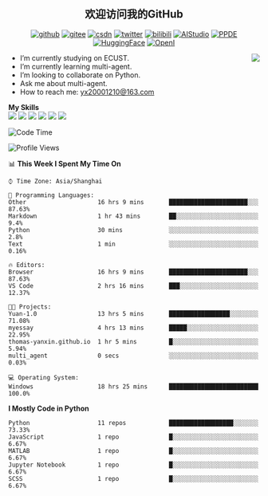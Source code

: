 <h2 align="center"> 欢迎访问我的GitHub</h2>

<p align="center">
  <a href="https://github.com/thomas-yanxin"><img src="https://img.shields.io/badge/GitHub-24292e" alt="github"></a>
  <a href="https://gitee.com/yanxin_thomas"><img src="https://img.shields.io/badge/Gitee-fe7300" alt="gitee"></a>
  <a href="https://blog.csdn.net/Mefishes"><img src="https://img.shields.io/badge/CSDN-cf000e" alt="csdn"></a>
  <a href="https://twitter.com/thomas_yanxin"><img src="https://img.shields.io/badge/Twitter-6495ED" alt="twitter"></a>
  <a href="https://space.bilibili.com/438539054?from=search&seid=8236420690670187274"><img src="https://img.shields.io/badge/-bilibili-blue" alt="bilibili"></a>
  <a href="https://aistudio.baidu.com/aistudio/personalcenter/thirdview/383005"><img src="https://img.shields.io/badge/-AIStudio-9cf" alt="AIStudio"></a>
  <a href="https://www.paddlepaddle.org.cn/ppdemd?n=/ppdemd/%E9%A2%9C%E9%91%AB"><img src="https://img.shields.io/badge/-PPDE-brightgreen" alt="PPDE"></a>
  <a href="https://huggingface.co/thomas-yanxin"><img src="https://img.shields.io/badge/-HuggingFace-yellow" alt="HuggingFace"></a>
  <a href="https://git.openi.org.cn/thomas-yanxin"><img src="https://img.shields.io/badge/-OpenI-337AFF" alt="OpenI"></a>
 
</p>

 <img align="right" src="https://github-readme-stats.vercel.app/api?username=thomas-yanxin&count_private=true&show_icons=true&bg_color=15,f2f7fd,E0EAFC" />


<!--
**thomas-yanxin/thomas-yanxin** is a  _special_  repository because its `README.md` (this file) appears on your GitHub profile.

Here are some ideas to get you started:
-->

-  I’m currently studying on ECUST.
-  I’m currently learning multi-agent.
-  I’m looking to collaborate on Python.
-  Ask me about multi-agent.
-  How to reach me: yx20001210@163.com


 **My Skills**  
![](https://img.shields.io/badge/-Python-3e74a2?style=flat-square&logo=Python&logoColor=fff)
![](https://img.shields.io/badge/-Matlab-FF4040?style=flat-square&logo=Matlab&logoColor=fff)
![](https://img.shields.io/badge/-Docker-2496ED?style=flat-square&logo=Docker&logoColor=fff)
![](https://img.shields.io/badge/-Linux-000000?style=flat-square&logo=Linux&logoColor=fff)
![](https://img.shields.io/badge/-MySQL-4479A1?style=flat-square&logo=MySQL&logoColor=fff)
![](https://img.shields.io/badge/-VScode-007ACC?style=flat-square&logo=VScode&logoColor=fff)

<!--START_SECTION:waka-->
![Code Time](http://img.shields.io/badge/Code%20Time-853%20hrs%2023%20mins-blue)

![Profile Views](http://img.shields.io/badge/Profile%20Views-271-blue)

📊 **This Week I Spent My Time On** 

```text
⌚︎ Time Zone: Asia/Shanghai

💬 Programming Languages: 
Other                    16 hrs 9 mins       ██████████████████████░░░   87.63% 
Markdown                 1 hr 43 mins        ██░░░░░░░░░░░░░░░░░░░░░░░   9.4% 
Python                   30 mins             ░░░░░░░░░░░░░░░░░░░░░░░░░   2.8% 
Text                     1 min               ░░░░░░░░░░░░░░░░░░░░░░░░░   0.16%

🔥 Editors: 
Browser                  16 hrs 9 mins       ██████████████████████░░░   87.63% 
VS Code                  2 hrs 16 mins       ███░░░░░░░░░░░░░░░░░░░░░░   12.37%

🐱‍💻 Projects: 
Yuan-1.0                 13 hrs 5 mins       █████████████████░░░░░░░░   71.08% 
myessay                  4 hrs 13 mins       █████░░░░░░░░░░░░░░░░░░░░   22.95% 
thomas-yanxin.github.io  1 hr 5 mins         █░░░░░░░░░░░░░░░░░░░░░░░░   5.94% 
multi_agent              0 secs              ░░░░░░░░░░░░░░░░░░░░░░░░░   0.03%

💻 Operating System: 
Windows                  18 hrs 25 mins      █████████████████████████   100.0%

```

**I Mostly Code in Python** 

```text
Python                   11 repos            ██████████████████░░░░░░░   73.33% 
JavaScript               1 repo              █░░░░░░░░░░░░░░░░░░░░░░░░   6.67% 
MATLAB                   1 repo              █░░░░░░░░░░░░░░░░░░░░░░░░   6.67% 
Jupyter Notebook         1 repo              █░░░░░░░░░░░░░░░░░░░░░░░░   6.67% 
SCSS                     1 repo              █░░░░░░░░░░░░░░░░░░░░░░░░   6.67%

```



<!--END_SECTION:waka-->

